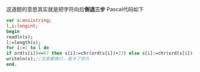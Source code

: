 这道题的意思其实就是把字符向后**倒退三步**
Pascal代码如下
```pascal
var s:ansistring;
l,i:longint;
begin
readln(s);
l:=length(s);
for i:=1 to l do
if ord(s[i])<=67 then s[i]:=chr(ord(s[i])+23) else s[i]:=chr(ord(s[i])-3);
writeln(s);//注意要换行，我卡了好久
end.
```

